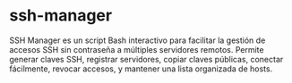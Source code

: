 # ssh-manager
SSH Manager es un script Bash interactivo para facilitar la gestión de accesos SSH sin contraseña a múltiples servidores remotos. Permite generar claves SSH, registrar servidores, copiar claves públicas, conectar fácilmente, revocar accesos, y mantener una lista organizada de hosts.
